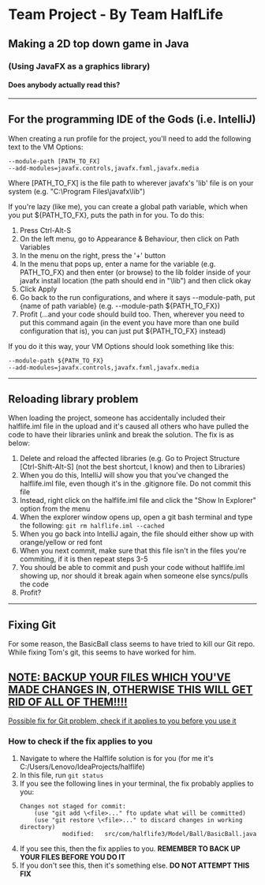 # Team Project - By Team HalfLife
## Making a 2D top down game in Java
### (Using JavaFX as a graphics library)
#### Does anybody actually read this?

---

## For the programming IDE of the Gods (i.e. IntelliJ)
When creating a run profile for the project, you'll need to add the following text to the VM Options:

<code>--module-path [PATH_TO_FX] --add-modules=javafx.controls,javafx.fxml,javafx.media</code>

Where [PATH_TO_FX] is the file path to wherever javafx's 'lib' file is on your system (e.g. "C:\Program Files\javafx\lib")

If you're lazy (like me), you can create a global path variable, which when you put ${PATH_TO_FX}, puts the path in for 
you. To do this:

1) Press Ctrl-Alt-S
2) On the left menu, go to Appearance & Behaviour, then click on Path Variables
3) In the menu on the right, press the '+' button
4) In the menu that pops up, enter a name for the variable (e.g. PATH_TO_FX) and then enter (or browse) to the lib 
folder inside of your javafx install location (the path should end in "\lib") and then click okay
5) Click Apply
6) Go back to the run configurations, and where it says --module-path, put {name of path variable} 
(e.g. --module-path ${PATH_TO_FX})
7) Profit (...and your code should build too. Then, wherever you need to put this command again 
(in the event you have more than one build configuration that is), you can just put ${PATH_TO_FX} instead)

If you do it this way, your VM Options should look something like this:

<code>--module-path ${PATH_TO_FX} --add-modules=javafx.controls,javafx.fxml,javafx.media</code> 

---

## Reloading library problem
When loading the project, someone has accidentally included their halflife.iml file in the upload and it's caused all others who have pulled the code
to have their libraries unlink and break the solution. The fix is as below:

1) Delete and reload the affected libraries (e.g. Go to Project Structure [Ctrl-Shift-Alt-S] (not the best shortcut, I know) and then to Libraries)
2) When you do this, IntelliJ will show you that you've changed the halflife.iml file, even though it's in the .gitignore file. Do not commit this file
3) Instead, right click on the halflife.iml file and click the "Show In Explorer" option from the menu
4) When the explorer window opens up, open a git bash terminal and type the following: <code>git rm halflife.iml --cached</code>
5) When you go back into IntelliJ again, the file should either show up with orange/yellow or red font
6) When you next commit, make sure that this file isn't in the files you're commiting, if it is then repeat steps 3-5
7) You should be able to commit and push your code without halflife.iml showing up, nor should it break again when someone else syncs/pulls the code
8) Profit?

---

## Fixing Git
For some reason, the BasicBall class seems to have tried to kill our Git repo. While fixing Tom's git, this seems to have worked for him.

## <ins>**NOTE: BACKUP YOUR FILES WHICH YOU'VE MADE CHANGES IN, OTHERWISE THIS WILL GET RID OF ALL OF THEM!!!!**</ins>
<a href="https://stackoverflow.com/questions/1125968/how-do-i-force-git-pull-to-overwrite-local-files">Possible fix for Git problem, check if it applies to you
before you use it</a>

### How to check if the fix applies to you
1) Navigate to where the Halflife solution is for you (for me it's C:/Users/Lenovo/IdeaProjects/halflife)
2) In this file, run <code>git status</code>
3) If you see the following lines in your terminal, the fix probably applies to you:
    ```
    Changes not staged for commit:
        (use "git add \<file>..." fto update what will be committed)
        (use "git restore \<file>..." to discard changes in working directory)
                modified:   src/com/halflife3/Model/Ball/BasicBall.java
    ```
4) If you see this, then the fix applies to you. **REMEMBER TO BACK UP YOUR FILES BEFORE YOU DO IT**
5) If you don't see this, then it's something else. **DO NOT ATTEMPT THIS FIX**
